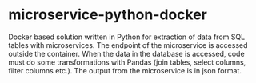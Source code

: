 # microservice-python-docker

Docker based solution written in Python for extraction of data from SQL tables with microservices. The endpoint of the microservice is accessed outside the container. When the data in the database is accessed, code must do some transformations with Pandas (join tables, select columns, filter columns etc.). The output from the microservice is in json format.
